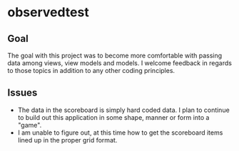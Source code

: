 # observedtest
## Goal
The goal with this project was to become more comfortable with passing data among views, view models and models. I welcome feedback in regards to those topics in addition to any other coding principles. 

## Issues
- The data in the scoreboard is simply hard coded data. I plan to continue to build out this application in some shape, manner or form into a "game". 
- I am unable to figure out, at this time how to get the scoreboard items lined up in the proper grid format.
